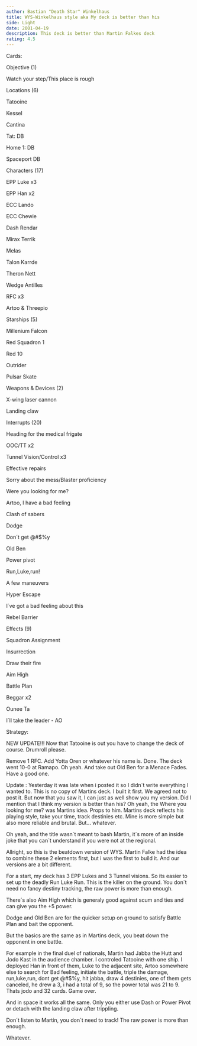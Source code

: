 ```yaml
---
author: Bastian "Death Star" Winkelhaus
title: WYS-Winkelhaus style aka My deck is better than his
side: Light
date: 2001-04-19
description: This deck is better than Martin Falkes deck
rating: 4.5
---
```

Cards: 

Objective (1)
Watch your step/This place is rough

Locations (6)
Tatooine
Kessel
Cantina
Tat: DB
Home 1: DB
Spaceport DB

Characters (17)
EPP Luke x3
EPP Han x2
ECC Lando
ECC Chewie
Dash Rendar
Mirax Terrik
Melas
Talon Karrde
Theron Nett
Wedge Antilles
RFC x3
Artoo & Threepio

Starships (5)
Millenium Falcon
Red Squadron 1
Red 10
Outrider
Pulsar Skate

Weapons & Devices (2)
X-wing laser cannon
Landing claw

Interrupts (20)
Heading for the medical frigate
OOC/TT  x2
Tunnel Vision/Control x3
Effective repairs
Sorry about the mess/Blaster proficiency
Were you looking for me?
Artoo, I have a bad feeling
Clash of sabers
Dodge
Don´t get @#$%y
Old Ben
Power pivot
Run,Luke,run!
A few maneuvers
Hyper Escape
I´ve got a bad feeling about this
Rebel Barrier

Effects (9)
Squadron Assignment
Insurrection
Draw their fire
Aim High
Battle Plan
Beggar x2
Ounee Ta
I´ll take the leader - AO



Strategy: 

NEW UPDATE!!! Now that Tatooine is out you have to change the deck of course. Drumroll please.
Remove 1 RFC. Add Yotta Oren or whatever his name is. Done. The deck went 10-0 at Ramapo. Oh yeah. And take out Old Ben for a Menace Fades. Have a good one.


Update : Yesterday it was late when i posted it so I didn´t write everything I wanted to. This is no copy of Martins deck. I built it first. We agreed not to post it. But now that you saw it, I can just as well show you my version. Did I mention that I think my version is better than his? Oh yeah, the Where you looking for me? was Martins idea. Props to him. Martins deck reflects his playing style, take your time, track destinies etc. Mine is more simple but also more reliable and brutal. But... whatever.
Oh yeah, and the title wasn´t meant to bash Martin, it´s more of an inside joke that you can´t understand if you were not at the regional.





Allright, so this is the beatdown version of WYS. Martin Falke had the idea to combine these 2 elements first, but i was the first to build it. And our versions are a bit different.
For a start, my deck has 3 EPP Lukes and 3 Tunnel visions. So its easier to set up the deadly Run Luke Run. This is the killer on the ground. You don´t need no fancy destiny tracking, the raw power is more than enough.
There´s also Aim High which is generaly good against scum and ties and can give you the +5 power.
Dodge and Old Ben are for the quicker setup on ground to satisfy Battle Plan and bait the opponent.

But the basics are the same as in Martins deck, you beat down the opponent in one battle.
For example in the final duel of nationals, Martin had Jabba the Hutt and Jodo Kast in the audience chamber. I controled Tatooine with one ship. I deployed Han in front of them, Luke to the adjacent site, Artoo somewhere else to search for Bad feeling, initiate the battle, triple the damage, run,luke,run, dont get @#$%y, hit jabba, draw 4 destinies, one of them gets canceled, he drew a 3, i had a total of 9, so the power total was 21 to 9. Thats jodo and 32 cards. Game over.
And in space it works all the same. Only you either use Dash or Power Pivot or detach with the landing claw after trippling.
Don´t listen to Martin, you don´t need to track! The raw power is more than enough.

Whatever.    